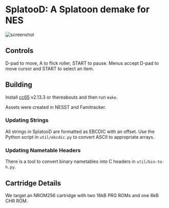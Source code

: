 # SplatooD: A Splatoon demake for NES

![screenshot](http://i.imgur.com/jGOvsaF.png)

## Controls

D-pad to move, A to flick roller, START to pause. Menus accept D-pad to move cursor and START to select an item.

## Building

Install [cc65](ftp://ftp.musoftware.de/pub/uz/cc65/cc65-sources-2.13.3.tar.bz2) v2.13.3 or thereabouts and then run `make`.

Assets were created in NESST and Famitracker.

### Updating Strings

All strings in SplatooD are formatted as EBCDIC with an offset. Use the Python script in `util/ebcdic.py` to convert ASCII to appropriate arrays.

### Updating Nametable Headers

There is a tool to convert binary nametables into C headers in `util/bin-to-h.py`.

## Cartridge Details

We target an NROM256 cartridge with two 16kB PRG ROMs and one 8kB CHR ROM.

